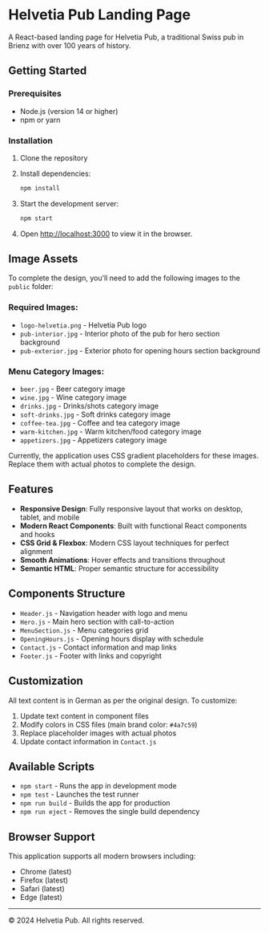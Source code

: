 # Helvetia Pub Landing Page

A React-based landing page for Helvetia Pub, a traditional Swiss pub in Brienz with over 100 years of history.

## Getting Started

### Prerequisites

- Node.js (version 14 or higher)
- npm or yarn

### Installation

1. Clone the repository
2. Install dependencies:
   ```bash
   npm install
   ```

3. Start the development server:
   ```bash
   npm start
   ```

4. Open [http://localhost:3000](http://localhost:3000) to view it in the browser.

## Image Assets

To complete the design, you'll need to add the following images to the `public` folder:

### Required Images:
- `logo-helvetia.png` - Helvetia Pub logo
- `pub-interior.jpg` - Interior photo of the pub for hero section background
- `pub-exterior.jpg` - Exterior photo for opening hours section background

### Menu Category Images:
- `beer.jpg` - Beer category image
- `wine.jpg` - Wine category image  
- `drinks.jpg` - Drinks/shots category image
- `soft-drinks.jpg` - Soft drinks category image
- `coffee-tea.jpg` - Coffee and tea category image
- `warm-kitchen.jpg` - Warm kitchen/food category image
- `appetizers.jpg` - Appetizers category image

Currently, the application uses CSS gradient placeholders for these images. Replace them with actual photos to complete the design.

## Features

- **Responsive Design**: Fully responsive layout that works on desktop, tablet, and mobile
- **Modern React Components**: Built with functional React components and hooks
- **CSS Grid & Flexbox**: Modern CSS layout techniques for perfect alignment
- **Smooth Animations**: Hover effects and transitions throughout
- **Semantic HTML**: Proper semantic structure for accessibility

## Components Structure

- `Header.js` - Navigation header with logo and menu
- `Hero.js` - Main hero section with call-to-action
- `MenuSection.js` - Menu categories grid
- `OpeningHours.js` - Opening hours display with schedule
- `Contact.js` - Contact information and map links
- `Footer.js` - Footer with links and copyright

## Customization

All text content is in German as per the original design. To customize:

1. Update text content in component files
2. Modify colors in CSS files (main brand color: `#4a7c59`)
3. Replace placeholder images with actual photos
4. Update contact information in `Contact.js`

## Available Scripts

- `npm start` - Runs the app in development mode
- `npm test` - Launches the test runner
- `npm run build` - Builds the app for production
- `npm run eject` - Removes the single build dependency

## Browser Support

This application supports all modern browsers including:
- Chrome (latest)
- Firefox (latest)
- Safari (latest)
- Edge (latest)

---

© 2024 Helvetia Pub. All rights reserved.